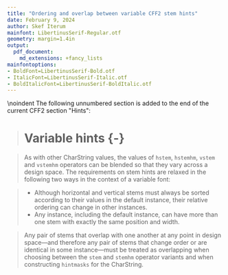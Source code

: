 ```yaml
---
title: "Ordering and overlap between variable CFF2 stem hints"
date: February 9, 2024
author: Skef Iterum
mainfont: LibertinusSerif-Regular.otf
geometry: margin=1.4in
output:
  pdf_document:
    md_extensions: +fancy_lists 
mainfontoptions:
- BoldFont=LibertinusSerif-Bold.otf
- ItalicFont=LibertinusSerif-Italic.otf 
- BoldItalicFont=LibertinusSerif-BoldItalic.otf
---
```


\noindent The following unnumbered section is added to the end of the current
CFF2 section "Hints":

> # Variable hints {-}

> As with other CharString values, the values of `hstem`, `hstemhm`, `vstem` and
> `vstemhm` operators can be blended so that they vary across a design space.
> The requirements on stem hints are relaxed in the following two ways in the
> context of a variable font:

> * Although horizontal and vertical stems must always be sorted according to
>   their values in the default instance, their relative ordering can
>   change in other instances.
> * Any instance, including the default instance, can have more than one stem
>   with exactly the same position and width.

> Any pair of stems that overlap with one another at any point in design
> space—and therefore any pair of stems that change order or are identical in
> some instance—must be treated as overlapping when choosing between the `stem`
> and `stemhm` operator variants and when constructing `hintmasks` for the
> CharString.
